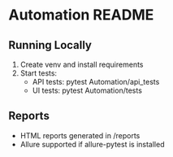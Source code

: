 # Automation README

## Running Locally
1. Create venv and install requirements
2. Start tests:
   - API tests: pytest Automation/api_tests
   - UI tests: pytest Automation/tests

## Reports
- HTML reports generated in /reports
- Allure supported if allure-pytest is installed
